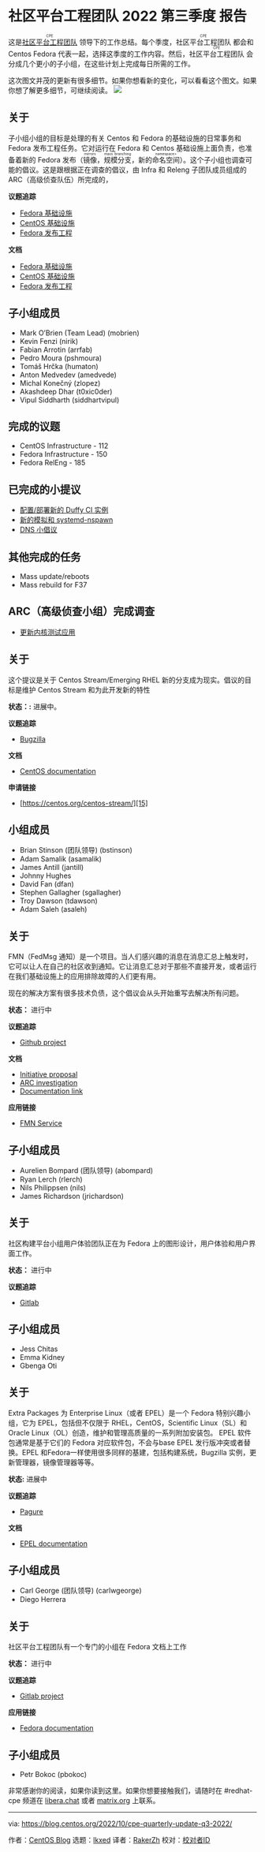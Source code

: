 [#]: subject: "CPE Quarterly Update Q3 2022"
[#]: via: "https://blog.centos.org/2022/10/cpe-quarterly-update-q3-2022/"
[#]: author: "CentOS Blog https://blog.centos.org"
[#]: collector: "lkxed"
[#]: translator: " "
[#]: reviewer: " "
[#]: publisher: " "
[#]: url: " "

社区平台工程团队 2022 第三季度 报告
======

这是<ruby>[社区平台工程团队][1]<rt>CPE</rt> </ruby>领导下的工作总结。每个季度，<ruby>社区平台工程团队<rt>CPE</rt> </ruby>都会和 Centos Fedora 代表一起，选择这季度的工作内容。然后，<ruby>社区平台工程团队<rt>CPE</rt> </ruby>会分成几个更小的子小组，在这些计划上完成每日所需的工作。

这次图文并茂的更新有很多细节。如果你想看新的变化，可以看看这个图文。如果你想了解更多细节，可继续阅读。
 ![][2]

## 关于

子小组小组的目标是处理的有关 Centos 和 Fedora 的基础设施的日常事务和Fedora 发布工程任务。它对运行在 Fedora 和 Centos 基础设施上面负责，也准备着新的 Fedora 发布（<ruby>镜像<rt>mirrors</rt></ruby>，<ruby>规模分支<rt>mass branching</rt></ruby>，新的<ruby>命名空间<rt>namespace></rt></ruby>）。这个子小组也调查可能的倡议。这是跟根据正在调查的倡议，由 Infra 和 Releng 子团队成员组成的 ARC（高级侦查队伍）所完成的，

**议题追踪**

- [Fedora 基础设施][3] 
- [CentOS 基础设施][4]
- [Fedora 发布工程][5]

**文档**

- [Fedora 基础设施][6]
- [CentOS 基础设施][7]
- [Fedora 发布工程][8]

## 子小组成员

- Mark O’Brien (Team Lead) (mobrien)
- Kevin Fenzi (nirik)
- Fabian Arrotin (arrfab)
- Pedro Moura (pshmoura)
- Tomáš Hrčka (humaton)
- Anton Medvedev (amedvede)
- Michal Konečný (zlopez)
- Akashdeep Dhar (t0xic0der)
- Vipul Siddharth (siddhartvipul)

## 完成的议题

- CentOS Infrastructure - 112
- Fedora Infrastructure - 150
- Fedora RelEng - 185

## 已完成的小提议

- [配置/部署新的 Duffy CI 实例][9]
- [新的模拟和 systemd-nspawn][10]
- [DNS 小倡议][11]

## 其他完成的任务

- Mass update/reboots
- Mass rebuild for F37

## ARC（高级侦查小组）完成调查

- [更新内核测试应用][12]

## 关于

这个提议是关于 Centos Stream/Emerging RHEL 新的分支成为现实。倡议的目标是维护 Centos Stream 和为此开发新的特性

**状态：:** 进展中。

**议题追踪** 

- [Bugzilla][13]

**文档** 

- [CentOS documentation][14]

**申请链接** 

- [https://centos.org/centos-stream/][15]

## 小组成员


- Brian Stinson (团队领导) (bstinson)
- Adam Samalik (asamalik)
- James Antill (jantill)
- Johnny Hughes
- David Fan (dfan)
- Stephen Gallagher (sgallagher)
- Troy Dawson (tdawson)
- Adam Saleh (asaleh)

## 关于

FMN（FedMsg 通知）是一个项目。当人们感兴趣的消息在消息汇总上触发时，它可以让人在自己的社区收到通知。它让消息汇总对于那些不直接开发，或者运行在我们基础设施上的应用排除故障的人们更有用。

现在的解决方案有很多技术负债，这个倡议会从头开始重写去解决所有问题。

**状态：** 进行中

**议题追踪**

- [Github project][16]

**文档**

- [Initiative proposal][17]
- [ARC investigation][18]
- [Documentation link][19]

**应用链接**

- [FMN Service][20]

## 子小组成员

- Aurelien Bompard (团队领导) (abompard)
- Ryan Lerch (rlerch)
- Nils Philippsen (nils)
- James Richardson (jrichardson)

## 关于

社区构建平台小组用户体验团队正在为 Fedora 上的图形设计，用户体验和用户界面工作。

**状态：** 进行中

**议题追踪**

- [Gitlab][21]

## 子小组成员

- Jess Chitas
- Emma Kidney
- Gbenga Oti

## 关于

Extra Packages 为 Enterprise Linux（或者 EPEL）是一个 Fedora 特别兴趣小组，它为 EPEL，包括但不仅限于 RHEL，CentOS，Scientific Linux（SL）和 Oracle Linux（OL）创造，维护和管理高质量的一系列附加安装包。
EPEL 软件包通常是基于它们的 Fedora 对应软件包，不会与base EPEL 发行版冲突或者替换。EPEL 和Fedora一样使用很多同样的基建，包括构建系统，Bugzilla 实例，更新管理器，镜像管理器等等。

**状态:** 进展中

**议题追踪**

- [Pagure][22]

**文档**

- [EPEL documentation][23]

## 子小组成员

- Carl George (团队领导) (carlwgeorge)
- Diego Herrera

## 关于

社区平台工程团队有一个专门的小组在 Fedora 文档上工作

**状态：** 进行中

**议题追踪**

- [Gitlab project][24]

**应用链接**

- [Fedora documentation][25]

## 子小组成员

- Petr Bokoc (pbokoc)

非常感谢你的阅读，如果你读到这里。如果你想要接触我们，请随时在 #redhat-cpe 频道在 [libera.chat][26] 或者 [matrix.org][27] 上联系。

--------------------------------------------------------------------------------

via: https://blog.centos.org/2022/10/cpe-quarterly-update-q3-2022/

作者：[CentOS Blog][a]
选题：[lkxed][b]
译者：[RakerZh](https://github.com/RakerZh)
校对：[校对者ID](https://github.com/校对者ID)

[a]: https://blog.centos.org
[b]: https://github.com/lkxed
[1]: https://docs.fedoraproject.org/en-US/cpe/
[2]: https://blog.centos.org/wp-content/uploads/2022/10/Q3_2022_infographics-scaled.jpg
[3]: https://pagure.io/fedora-infrastructure/issues
[4]: https://pagure.io/centos-infra/issues
[5]: https://pagure.io/releng/issues/
[6]: https://docs.fedoraproject.org/en-US/infra/
[7]: https://docs.infra.centos.org/
[8]: https://docs.pagure.org/releng/
[9]: https://pagure.io/centos-infra/issue/821
[10]: https://pagure.io/releng/issue/6967
[11]: https://pagure.io/fedora-infrastructure/issue/9852
[12]: https://pagure.io/cpe/initiatives-proposal/issue/22
[13]: https://bugzilla.redhat.com/buglist.cgi?version=CentOS%20Stream
[14]: https://docs.centos.org/en-US/docs/
[15]: https://centos.org/centos-stream/
[16]: https://github.com/orgs/fedora-infra/projects/13
[17]: https://pagure.io/cpe/initiatives-proposal/issue/10
[18]: https://fedora-arc.readthedocs.io/en/latest/fmn/index.html
[19]: https://fmn.readthedocs.io/en/latest/
[20]: https://apps.fedoraproject.org/notifications/
[21]: https://gitlab.com/groups/fedora/design/team/-/issues
[22]: https://pagure.io/epel/issues
[23]: https://docs.fedoraproject.org/en-US/epel/
[24]: https://gitlab.com/fedora/docs/docs-website/pages/-/issues
[25]: https://docs.fedoraproject.org/
[26]: https://libera.chat/
[27]: https://matrix.org/
